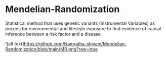 # Mendelian-Randomization
Statistical method that uses genetic variants (Instrumental Variables) as proxies for environmental and lifestyle exposure to find evidence of causal inference between a risk factor and a disease

![alt text]https://github.com/Namratha-shivani/Mendelian-Randomization/blob/main/MR.png?raw=true
